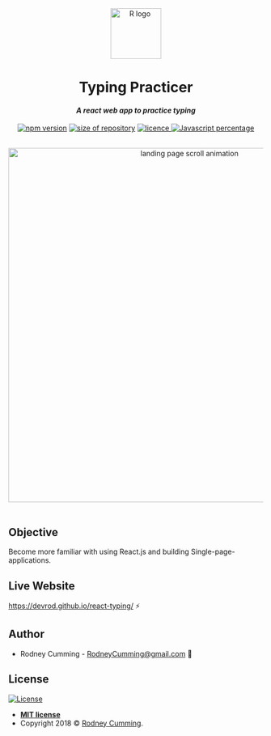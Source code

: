 <div align="center">
 <img src="./src/images/logo-fade.svg" width="100" alt="R logo">
 <br>
 <h1 size="+2">Typing Practicer</h1>
 <h4><i>A react web app to practice typing</i></h4>

 <p align="center">
    <a href="https://www.npmjs.com/package/npm/v/6.4.1" target="_blank"><img
    	alt="npm version"
    	src="https://img.shields.io/badge/npm-6.4.1-brightgreen.svg"></a>
    <a href="#"><img
    	alt="size of repository"
    	src="https://img.shields.io/badge/Size-56.0%20KB-yellowgreen.svg"></a>
    <a href="https://badges.mit-license.org/" target="_blank"><img
    	alt="licence"
    	src="https://img.shields.io/packagist/l/doctrine/orm.svg">
	</a>
    <a href="#" target="_blank"><img
    	alt="Javascript percentage"
    	src="https://img.shields.io/badge/Javascript-67.1%25-yellow.svg">
	</a>
</p>
<br>
 <img src="https://github.com/devrod/readme-images/blob/master/typing-screenshot.png?raw=true" width="700" alt="landing page scroll animation">
</div>
<br>

## Objective

Become more familiar with using React.js and building Single-page-applications.

## Live Website

https://devrod.github.io/react-typing/ :zap:

## Author

- Rodney Cumming - RodneyCumming@gmail.com :email:

## License

[![License](https://img.shields.io/packagist/l/doctrine/orm.svg)](http://badges.mit-license.org)

- **[MIT license](http://badges.mit-license.org)**
- Copyright 2018 © <a href="http://fvcproductions.com" target="_blank">Rodney Cumming</a>.
